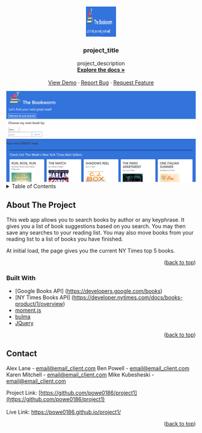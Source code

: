 <div id="top"></div>



<!-- PROJECT LOGO -->
<br />
<div align="center">
  <a href="https://github.com/powe0186/project1">
    <img src="./assets/bookworm.png" alt="Logo" width="80" height="80">
  </a>

<h3 align="center">project_title</h3>

  <p align="center">
    project_description
    <br />
    <a href="https://github.com/powe0186/project1"><strong>Explore the docs »</strong></a>
    <br />
    <br />
    <a href="https://github.com/powe0186/project1">View Demo</a>
    ·
    <a href="https://github.com/powe0186/project1/issues">Report Bug</a>
    ·
    <a href="https://github.com/powe0186/project1/issues">Request Feature</a>
  </p>
</div>


<img src="./assets/screenshot.png" alt="Logo">

<!-- TABLE OF CONTENTS -->
<details>
  <summary>Table of Contents</summary>
  <ol>
    <li>
      <a href="#about-the-project">About The Project</a>
      <ul>
        <li><a href="#built-with">Built With</a></li>
      </ul>
    </li>
    <li><a href="#usage">Usage</a></li>
    <li><a href="#roadmap">Roadmap</a></li>
    <li><a href="#contributing">Contributing</a></li>
    <li><a href="#contact">Contact</a></li>
    <li><a href="#acknowledgments">Acknowledgments</a></li>
  </ol>
</details>



<!-- ABOUT THE PROJECT -->
## About The Project
  This web app allows you to search books by author or any keyphrase. It gives you a list of book suggestions based on you search. You may then save any searches to your reading list. You may also move books from your reading list to a list of books you have finished. 

  At initial load, the page gives you the current NY Times top 5 books.

<p align="right">(<a href="#top">back to top</a>)</p>



### Built With
* [Google Books API] (https://developers.google.com/books)
* [NY Times Books API] (https://developer.nytimes.com/docs/books-product/1/overview)
* [moment.js](https://momentjs.com/)
* [bulma](https://bulma.io/)
* [JQuery](https://jquery.com)

<p align="right">(<a href="#top">back to top</a>)</p>




<!-- CONTACT -->
## Contact

Alex Lane - email@email_client.com
Ben Powell - email@email_client.com
Karen Mitchell - email@email_client.com
Mike Kubesheski - email@email_client.com

Project Link: [https://github.com/powe0186/project1](https://github.com/powe0186/project1) <br></br>
Live Link: https://powe0186.github.io/project1/

<p align="right">(<a href="#top">back to top</a>)</p>


